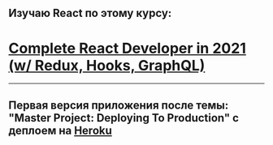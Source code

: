 ## Изучаю React по этому курсу:

# [Complete React Developer in 2021 (w/ Redux, Hooks, GraphQL)](https://www.udemy.com/course/complete-react-developer-zero-to-mastery/)

---

## Первая версия приложения после темы: "Master Project: Deploying To Production" с деплоем на [Heroku]()
